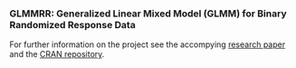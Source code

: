 ### GLMMRR: Generalized Linear Mixed Model (GLMM) for Binary Randomized Response Data
For further information on the project see the accompying [research paper](https://arxiv.org/abs/2106.10171) and the [CRAN repository](https://cran.r-project.org/package=GLMMRR).
